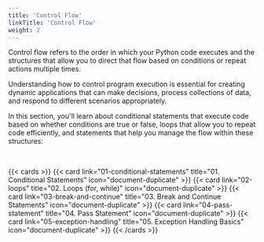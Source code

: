 ```yaml
---
title: 'Control Flow'
linkTitle: 'Control Flow'
weight: 2
---
```


Control flow refers to the order in which your Python code executes and the structures that allow you to direct that flow based on conditions or repeat actions multiple times. 

Understanding how to control program execution is essential for creating dynamic applications that can make decisions, process collections of data, and respond to different scenarios appropriately. 

In this section, you'll learn about conditional statements that execute code based on whether conditions are true or false, loops that allow you to repeat code efficiently, and statements that help you manage the flow within these structures:

<br/>

{{< cards >}}
  {{< card link="01-conditional-statements" title="01. Conditional Statements" icon="document-duplicate" >}}
  {{< card link="02-loops" title="02. Loops (for, while)" icon="document-duplicate" >}}
  {{< card link="03-break-and-continue" title="03. Break and Continue Statements" icon="document-duplicate" >}}
  {{< card link="04-pass-statement" title="04. Pass Statement" icon="document-duplicate" >}}
  {{< card link="05-exception-handling" title="05. Exception Handling Basics" icon="document-duplicate" >}}
{{< /cards >}}
